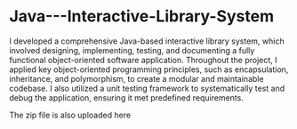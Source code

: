 # Java---Interactive-Library-System

I developed a comprehensive Java-based interactive library system, which involved designing, implementing, testing, and documenting a fully functional object-oriented software application. Throughout the project, I applied key object-oriented programming principles, such as encapsulation, inheritance, and polymorphism, to create a modular and maintainable codebase. I also utilized a unit testing framework to systematically test and debug the application, ensuring it met predefined requirements.

The zip file is also uploaded here
